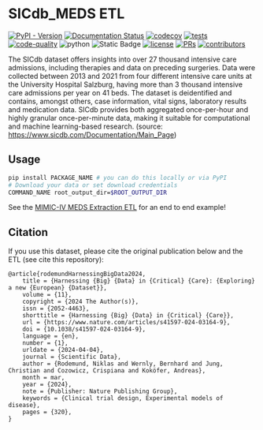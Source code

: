 # SICdb_MEDS ETL

[![PyPI - Version](https://img.shields.io/pypi/v/SICdb_MEDS)](https://pypi.org/project/SICdb_MEDS/)
[![Documentation Status](https://readthedocs.org/projects/SICdb_MEDS/badge/?version=latest)](https://SICdb_MEDS.readthedocs.io/en/latest/?badge=latest)
[![codecov](https://codecov.io/gh/rvandewater/SICdb_MEDS/graph/badge.svg?token=E7H6HKZV3O)](https://codecov.io/gh/rvandewater/SICdb_MEDS)
[![tests](https://github.com/rvandewater/SICdb_MEDS/actions/workflows/tests.yaml/badge.svg)](https://github.com/rvandewater/SICdb_MEDS/actions/workflows/tests.yml)
[![code-quality](https://github.com/rvandewater/SICdb_MEDS/actions/workflows/code-quality-main.yaml/badge.svg)](https://github.com/rvandewater/SICdb_MEDS/actions/workflows/code-quality-main.yaml)
![python](https://img.shields.io/badge/-Python_3.12-blue?logo=python&logoColor=white)
![Static Badge](https://img.shields.io/badge/MEDS-0.3.3-blue)
[![license](https://img.shields.io/badge/License-MIT-green.svg?labelColor=gray)](https://github.com/rvandewater/SICdb_MEDS#license)
[![PRs](https://img.shields.io/badge/PRs-welcome-brightgreen.svg)](https://github.com/rvandewater/SICdb_MEDS/pulls)
[![contributors](https://img.shields.io/github/contributors/rvandewater/SICdb_MEDS.svg)](https://github.com/rvandewater/SICdb_MEDS/graphs/contributors)

The SICdb dataset offers insights into over 27 thousand intensive care admissions, including therapies and data on
preceding surgeries. Data were collected between 2013 and 2021 from four different intensive care units at the
University Hospital Salzburg, having more than 3 thousand intensive care admissions per year on 41 beds. The dataset is
deidentified and contains, amongst others, case information, vital signs, laboratory results and medication data. SICdb
provides both aggregated once-per-hour and highly granular once-per-minute data, making it suitable for computational
and machine learning-based research. (source: https://www.sicdb.com/Documentation/Main_Page)

## Usage

```bash
pip install PACKAGE_NAME # you can do this locally or via PyPI
# Download your data or set download credentials
COMMAND_NAME root_output_dir=$ROOT_OUTPUT_DIR
```

See the [MIMIC-IV MEDS Extraction ETL](https://github.com/mmcdermott/MIMIC_IV_MEDS) for an end to end example!

## Citation

If you use this dataset, please cite the original publication below and the ETL (see cite this repository):

```
@article{rodemundHarnessingBigData2024,
	title = {Harnessing {Big} {Data} in {Critical} {Care}: {Exploring} a new {European} {Dataset}},
	volume = {11},
	copyright = {2024 The Author(s)},
	issn = {2052-4463},
	shorttitle = {Harnessing {Big} {Data} in {Critical} {Care}},
	url = {https://www.nature.com/articles/s41597-024-03164-9},
	doi = {10.1038/s41597-024-03164-9},
	language = {en},
	number = {1},
	urldate = {2024-04-04},
	journal = {Scientific Data},
	author = {Rodemund, Niklas and Wernly, Bernhard and Jung, Christian and Cozowicz, Crispiana and Koköfer, Andreas},
	month = mar,
	year = {2024},
	note = {Publisher: Nature Publishing Group},
	keywords = {Clinical trial design, Experimental models of disease},
	pages = {320},
}
```
